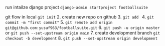 
run intailze django project
`django-admin startproject footballsuite`

git flow
in local `git init`
2. create new repo on github
3. `git add `
4. `git commit -m "first commit"`
5. `git remote add origin git@github.com:yusuf963/footballsuite.git`
6. `git push -u origin master` or `git push --set-upstream origin main`
7. create development branch `git checkout -b development`
8. `git push --set-upstream origin development`